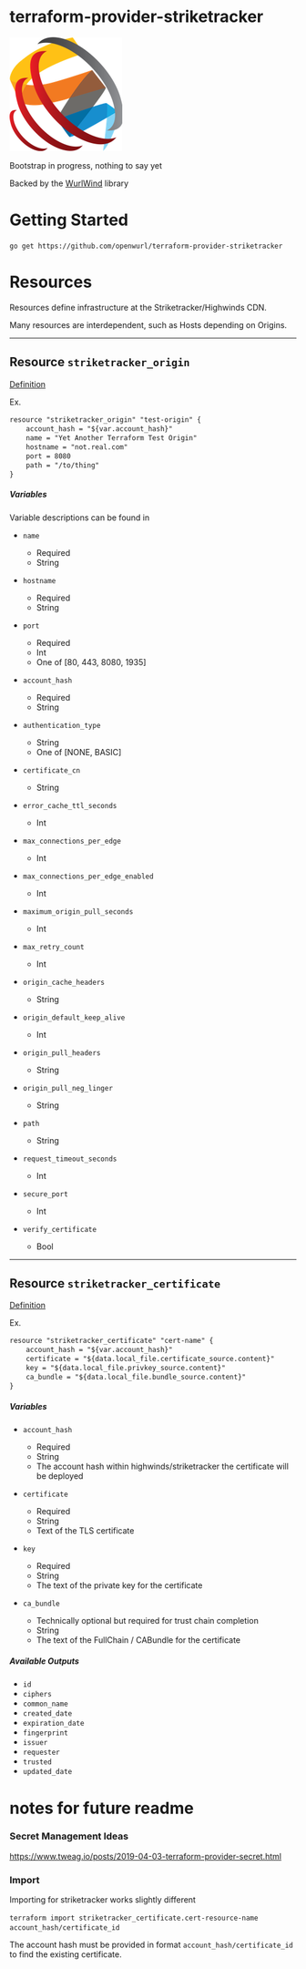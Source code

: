 # terraform-provider-striketracker

![wurlwind](static/wurlwind.png)

Bootstrap in progress, nothing to say yet

Backed by the [WurlWind](https://github.com/openwurl/wurlwind) library


# Getting Started

`go get https://github.com/openwurl/terraform-provider-striketracker`

# Resources
Resources define infrastructure at the Striketracker/Highwinds CDN.

Many resources are interdependent, such as Hosts depending on Origins.

---
## Resource `striketracker_origin`
[Definition](resource_origin.go)

Ex.
```
resource "striketracker_origin" "test-origin" {
    account_hash = "${var.account_hash}"
    name = "Yet Another Terraform Test Origin"
    hostname = "not.real.com"
    port = 8080
    path = "/to/thing"
}
```

##### Variables
Variable descriptions can be found in 

* `name`
  * Required
  * String

* `hostname`
  * Required
  * String


* `port`
  * Required
  * Int
  * One of [80, 443, 8080, 1935]


* `account_hash`
  * Required
  * String


* `authentication_type`
  * String
  * One of [NONE, BASIC]


* `certificate_cn`
  * String


* `error_cache_ttl_seconds`
  * Int


* `max_connections_per_edge`
  * Int


* `max_connections_per_edge_enabled`
  * Int


* `maximum_origin_pull_seconds`
  * Int


* `max_retry_count`
  * Int


* `origin_cache_headers`
  * String


* `origin_default_keep_alive`
  * Int


* `origin_pull_headers`
  * String


* `origin_pull_neg_linger`
  * String


* `path`
  * String


* `request_timeout_seconds`
  * Int


* `secure_port`
  * Int


* `verify_certificate`
  * Bool



---
## Resource `striketracker_certificate`
[Definition](resource_certificate.go)

Ex.
```
resource "striketracker_certificate" "cert-name" {
    account_hash = "${var.account_hash}"
    certificate = "${data.local_file.certificate_source.content}"
    key = "${data.local_file.privkey_source.content}"
    ca_bundle = "${data.local_file.bundle_source.content}"
}
```

##### Variables
* `account_hash`
  * Required
  * String
  * The account hash within highwinds/striketracker the certificate will be deployed

* `certificate`
  * Required
  * String
  * Text of the TLS certificate
  
* `key`
  * Required
  * String
  * The text of the private key for the certificate


* `ca_bundle`
  * Technically optional but required for trust chain completion
  * String
  * The text of the FullChain / CABundle for the certificate

##### Available Outputs
* `id`
* `ciphers`
* `common_name`
* `created_date`
* `expiration_date`
* `fingerprint`
* `issuer`
* `requester`
* `trusted`
* `updated_date`


# notes for future readme

### Secret Management Ideas
https://www.tweag.io/posts/2019-04-03-terraform-provider-secret.html

### Import
Importing for striketracker works slightly different

`terraform import striketracker_certificate.cert-resource-name account_hash/certificate_id`

The account hash must be provided in format `account_hash/certificate_id` to find the existing certificate.